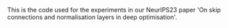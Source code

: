 This is the code used for the experiments in our NeurIPS23 paper 'On skip connections and normalisation layers in deep optimisation'.
